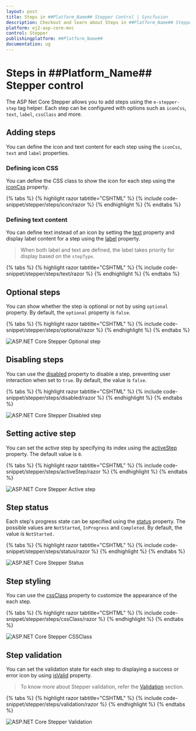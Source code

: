 ```yaml
---
layout: post
title: Steps in ##Platform_Name## Stepper Control | Syncfusion
description: Checkout and learn about Steps in ##Platform_Name## Stepper control of Syncfusion Essential JS 2 and more.
platform: ej2-asp-core-mvc
control: Stepper
publishingplatform: ##Platform_Name##
documentation: ug
---
```


# Steps in ##Platform_Name## Stepper control

The ASP Net Core Stepper allows you to add steps using the `e-stepper-step` tag helper. Each step can be configured with options such as `iconCss`, `text`, `label`, `cssClass` and more.

## Adding steps

You can define the icon and text content for each step using the `iconCss`, `text` and `label` properties.

### Defining icon CSS

You can define the CSS class to show the icon for each step using the [iconCss](https://help.syncfusion.com/cr/aspnetcore-js2/Syncfusion.EJ2.Navigations.Step.html#Syncfusion_EJ2_Navigations_Step_IconCss) property.

{% tabs %}
{% highlight razor tabtitle="CSHTML" %}
{% include code-snippet/stepper/steps/icon/razor %}
{% endhighlight %}
{% endtabs %}

### Defining text content

You can define text instead of an icon by setting the [text](https://help.syncfusion.com/cr/aspnetcore-js2/Syncfusion.EJ2.Navigations.Step.html#Syncfusion_EJ2_Navigations_Step_Text) property and display label content for a step using the [label](https://help.syncfusion.com/cr/aspnetcore-js2/Syncfusion.EJ2.Navigations.Step.html#Syncfusion_EJ2_Navigations_Step_Label) property.

> When both label and text are defined, the label takes priority for display based on the `stepType`.

{% tabs %}
{% highlight razor tabtitle="CSHTML" %}
{% include code-snippet/stepper/steps/text/razor %}
{% endhighlight %}
{% endtabs %}

## Optional steps

You can show whether the step is optional or not by using `optional` property. By default, the `optional` property is `false`.

{% tabs %}
{% highlight razor tabtitle="CSHTML" %}
{% include code-snippet/stepper/steps/optional/razor %}
{% endhighlight %}
{% endtabs %}

![ASP.NET Core Stepper Optional step](images/step-optional.jpg)

## Disabling steps

You can use the [disabled](https://help.syncfusion.com/cr/aspnetcore-js2/Syncfusion.EJ2.Navigations.Step.html#Syncfusion_EJ2_Navigations_Step_Disabled) property to disable a step, preventing user interaction when set to `true`. By default, the value is `false`.

{% tabs %}
{% highlight razor tabtitle="CSHTML" %}
{% include code-snippet/stepper/steps/disabled/razor %}
{% endhighlight %}
{% endtabs %}

![ASP.NET Core Stepper Disabled step](images/step-disabled.jpg)

## Setting active step

You can set the active step by specifying its index using the [activeStep](https://help.syncfusion.com/cr/aspnetcore-js2/Syncfusion.EJ2.Navigations.Stepper.html#Syncfusion_EJ2_Navigations_Stepper_ActiveStep) property. The default value is `0`.

{% tabs %}
{% highlight razor tabtitle="CSHTML" %}
{% include code-snippet/stepper/steps/activeStep/razor %}
{% endhighlight %}
{% endtabs %}

![ASP.NET Core Stepper Active step](images/stepper-activestep.jpg)

## Step status

Each step's progress state can be specified using the [status](https://help.syncfusion.com/cr/aspnetcore-js2/Syncfusion.EJ2.Navigations.Step.html#Syncfusion_EJ2_Navigations_Step_Status) property. The possible values are `NotStarted`, `InProgress` and `Completed`. By default, the value is `NotStarted.`

{% tabs %}
{% highlight razor tabtitle="CSHTML" %}
{% include code-snippet/stepper/steps/status/razor %}
{% endhighlight %}
{% endtabs %}

![ASP.NET Core Stepper Status](images/step-status.jpg)

## Step styling

You can use the [cssClass](https://help.syncfusion.com/cr/aspnetcore-js2/Syncfusion.EJ2.Navigations.Step.html#Syncfusion_EJ2_Navigations_Step_CssClass) property to customize the appearance of the each step.

{% tabs %}
{% highlight razor tabtitle="CSHTML" %}
{% include code-snippet/stepper/steps/cssClass/razor %}
{% endhighlight %}
{% endtabs %}

![ASP.NET Core Stepper CSSClass](images/step-cssclass.jpg)

## Step validation

You can set the validation state for each step to displaying a success or error icon by using [isValid](https://help.syncfusion.com/cr/aspnetcore-js2/Syncfusion.EJ2.Navigations.Step.html#Syncfusion_EJ2_Navigations_Step_IsValid) property.

> To know more about Stepper validation, refer the [Validation](./steps-validation.md) section.

{% tabs %}
{% highlight razor tabtitle="CSHTML" %}
{% include code-snippet/stepper/steps/validation/razor %}
{% endhighlight %}
{% endtabs %}

![ASP.NET Core Stepper Validation](images/stepper-validation.jpg)
